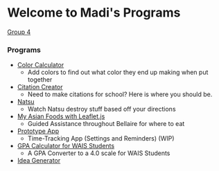 # Welcome to Madi's Programs

[Group 4](https://phanmad000.github.io/Group4/)

### Programs
- [Color Calculator](https://phanmad000.github.io/ProgramsHW/ColorCalculator)
  - Add colors to find out what color they end up making when put together
- [Citation Creator](https://phanmad000.github.io/ProgramsHW/UserInput)
  - Need to make citations for school? Here is where you should be. 
- [Natsu](https://phanmad000.github.io/ProgramsHW/natsuFire.html)
  - Watch Natsu destroy stuff based off your directions
- [My Asian Foods with Leaflet.js](https://phanmad000.github.io/ProgramsHW/leaflet.html)
  - Guided Assistance throughout Bellaire for where to eat
- [Prototype App](https://phanmad000.github.io/ProgramsHW/prototypeApp.html)
  - Time-Tracking App (Settings and Reminders) (WIP)
- [GPA Calculator for WAIS Students](https://phanmad000.github.io/ProgramsHW/GPAcalculator.html)
  - A GPA Converter to a 4.0 scale for WAIS Students
- [Idea Generator](https://phanmad000.github.io/ProgramsHW/ideagenerator.html)
